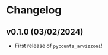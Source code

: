 # Changelog

<!--next-version-placeholder-->

## v0.1.0 (03/02/2024)

- First release of `pycounts_arvizzoni`!